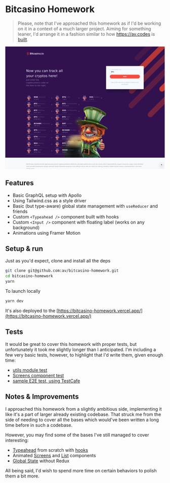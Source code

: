 # Bitcasino Homework

> Please, note that I've approached this homework as if I'd be working on it in a context of a much larger project. Aiming for something leaner, I'd arrange it in a fashion similar to how https://av.codes is [built](https://github.com/av/av).

![Screenshot of a resulting image](/public/images/result.png)

## Features

- Basic GraphQL setup with Apollo
- Using Tailwind.css as a style driver
- Basic (but type-aware) global state management with `useReducer` and friends
- Custom `<Typeahead />` component built with hooks
- Custom `<Input />` component with floating label (works on any background)
- Animations using Framer Motion

## Setup & run

Just as you'd expect, clone and install all the deps

```bash
git clone git@github.com:av/bitcasino-homework.git
cd bitcasino-homework
yarn
```

To launch locally

```bash
yarn dev
```

It's also deployed to the [https://bitcasino-homework.vercel.app/](https://bitcasino-homework.vercel.app/)

## Tests

It would be great to cover this homework with proper tests, but unfortunately it took me slightly longer than I anticipated.
I'm including a few very basic tests, however, to highlight that I'd write them, given enough time:

- [utils module test](https://github.com/av/bitcasino-homework/blob/master/src/lib/utils.test.ts)
- [Screens component test](https://github.com/av/bitcasino-homework/blob/master/src/components/Screens.test.tsx)
- [sample E2E test, using TestCafe](https://github.com/av/bitcasino-homework/blob/master/e2e/01-base-test.ts)

## Notes & Improvements

I approached this homework from a slightly ambitious side, implementing it like it's a part of larger already existing codebase. That struck me from the side of needing to cover all the bases which would've been written a long time before in such a codebase.

However, you may find some of the bases I've still managed to cover interesting:

- [Typeahead](https://github.com/av/bitcasino-homework/blob/master/src/components/Typeahead.tsx) from scratch with [hooks](https://github.com/av/bitcasino-homework/blob/master/src/hooks/useTypeahead.ts)
- Animated [Screens](https://github.com/av/bitcasino-homework/blob/master/src/components/Screens.tsx) and [List](https://github.com/av/bitcasino-homework/blob/master/src/components/AnimatedList.tsx) components
- [Global State](https://github.com/av/bitcasino-homework/blob/master/src/components/withGlobalState.tsx) without Redux

All being said, I'd wish to spend more time on certain behaviors to polish them a bit more.
